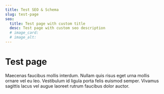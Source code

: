 ```yaml
---
title: Test SEO & Schema
slug: test-page
seo:
  title: Test page with custom title
  desc: Test page with custom seo description
  # image_card:
  # image_alt:
---
```


# Test page

Maecenas faucibus mollis interdum. Nullam quis risus eget urna mollis ornare vel eu leo. Vestibulum id ligula porta felis euismod semper. Vivamus sagittis lacus vel augue laoreet rutrum faucibus dolor auctor.
